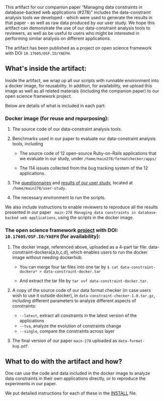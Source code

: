 This artifact for our companion paper “Managing data constraints in database-backed web applications (#278)” includes the data-constraint analysis tools we developed - which were used to generate the results in that paper - as well as raw data produced by our user study. 
We hope this artifact can demonstrate the use of our data-constraint analysis tools to reviewers, as well as be useful to users who might be interested in performing similar analysis on different applications.

The artifact has been published as a project on open science framework with DOI `10.17605/OSF.IO/YAEFH`.  

## What's inside the artifact:

Inside the artifact, we wrap up all our scripts with runnable environment into a docker image, for reusability. In addition, for availability, we upload this image as well as all related materials (including the companion paper) to our open science framework project.

Below are details of what is included in each part:

### Docker image (for reuse and repurposing):

  1. The source code of our data-constraint analysis tools.

  2. Benchmarks used in our paper to evaluate our data-constraint analysis tools, including

     * The source code of 12 open-source Ruby-on-Rails applications that we evaluate in our study, under `/home/main278/formatchecker/apps/`

     * The 114 issues collected from the bug tracking system of the 12 applications.

  3. The [questionnaires](http://bit.ly/user-questionnaire) and [results of our user study](http://bit.ly/error-message-user-study), located at `/home/main278/user-study`.
  
  4. The necessary environment to run the scripts.

  We also include instructions to enable reviewers to reproduce all the results presented in our paper ` main-278 Managing data constraints in database-backed web applications`, using the scripts in the docker image. 
  
### The open science framework [project](https://osf.io/yaefh/) with DOI: `10.17605/OSF.IO/YAEFH` (for availability):

  1. The docker image, referenced above, uploaded as a 4-part tar file: data-constraint-dockera[a,b,c,d], which enables users to run the docker image without needing dockerhub.

     * You can merge four tar files into one tar by `$ cat data-constraint-dockera* > data-constraint-docker.tar`

     * And extract the tar file by `tar xvf data-constraint-docker.tar`.
   

  2. A copy of the source code of our data format checker (in case users wish to use it outside docker), in `data-constraint-checker-1.0.tar.gz`, including different parameters to analyze different aspects of constraints:

     * `--latest`, extract all constraints in the latest version of the applications
     * `--tva`, analyze the evolution of constraints change
     * `--single`, compare the constraints across layer 
  
  3. The final version of our paper `main-278` uploaded as `data-format-bug.pdf`. 
  
  

## What to do with the artifact and how?

One can use the code and data included in the docker image to analyze data constraints in their own applications directly, or to reproduce the experiments in our paper. 

We put detailed instructions for each of these in the [INSTALL](https://github.com/manageconstraints/rose6icse/blob/master/submissions/available/junwenyang/README.md) file. 
